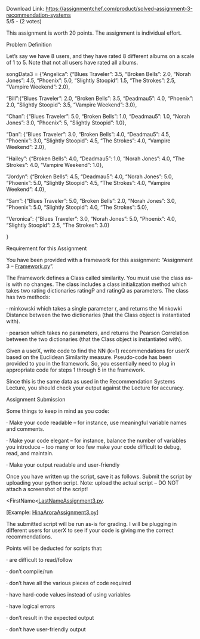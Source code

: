 Download Link: https://assignmentchef.com/product/solved-assignment-3-recommendation-systems
<br>
5/5 - (2 votes)

This assignment is worth 20 points. The assignment is individual effort.

Problem Definition

Let’s say we have 8 users, and they have rated 8 different albums on a scale of 1 to 5. Note that not all users have rated all albums.

songData3 = {“Angelica”: {“Blues Traveler”: 3.5, “Broken Bells”: 2.0, “Norah Jones”: 4.5, “Phoenix”: 5.0, “Slightly Stoopid”: 1.5, “The Strokes”: 2.5, “Vampire Weekend”: 2.0},

“Bill”:{“Blues Traveler”: 2.0, “Broken Bells”: 3.5, “Deadmau5”: 4.0, “Phoenix”: 2.0, “Slightly Stoopid”: 3.5, “Vampire Weekend”: 3.0},

“Chan”: {“Blues Traveler”: 5.0, “Broken Bells”: 1.0, “Deadmau5”: 1.0, “Norah Jones”: 3.0, “Phoenix”: 5, “Slightly Stoopid”: 1.0},

“Dan”: {“Blues Traveler”: 3.0, “Broken Bells”: 4.0, “Deadmau5”: 4.5, “Phoenix”: 3.0, “Slightly Stoopid”: 4.5, “The Strokes”: 4.0, “Vampire Weekend”: 2.0},

“Hailey”: {“Broken Bells”: 4.0, “Deadmau5”: 1.0, “Norah Jones”: 4.0, “The Strokes”: 4.0, “Vampire Weekend”: 1.0},

“Jordyn”:  {“Broken Bells”: 4.5, “Deadmau5”: 4.0, “Norah Jones”: 5.0, “Phoenix”: 5.0, “Slightly Stoopid”: 4.5, “The Strokes”: 4.0, “Vampire Weekend”: 4.0},

“Sam”: {“Blues Traveler”: 5.0, “Broken Bells”: 2.0, “Norah Jones”: 3.0, “Phoenix”: 5.0, “Slightly Stoopid”: 4.0, “The Strokes”: 5.0},

“Veronica”: {“Blues Traveler”: 3.0, “Norah Jones”: 5.0, “Phoenix”: 4.0, “Slightly Stoopid”: 2.5, “The Strokes”: 3.0}

}

Requirement for this Assignment

You have been provided with a framework for this assignment: “Assignment 3 – <a href="http://framework.py/" target="_blank" rel="nofollow noopener noreferrer">Framework.py</a>”.

The Framework defines a Class called similarity. You must use the class as-is with no changes. The class includes a class initialization method which takes two rating dictionaries ratingP and ratingQ as parameters. The class has two methods:

·         minkowski which takes a single parameter r, and returns the Minkowki Distance between the two dictionaries (that the Class object is instantiated with).

·         pearson which takes no parameters, and returns the Pearson Correlation between the two dictionaries (that the Class object is instantiated with).

Given a userX, write code to find the NN (k=1) recommendations for userX based on the Euclidean Similarity measure. Pseudo-code has been provided to you in the framework. So, you essentially need to plug in appropriate code for steps 1 through 5 in the framework.

Since this is the same data as used in the Recommendation Systems Lecture, you should check your output against the Lecture for accuracy.

Assignment Submission

Some things to keep in mind as you code:

·         Make your code readable – for instance, use meaningful variable names and comments.

·         Make your code elegant – for instance, balance the number of variables you introduce – too many or too few make your code difficult to debug, read, and maintain.

·         Make your output readable and user-friendly

Once you have written up the script, save it as follows. Submit the script by uploading your python script. Note: upload the actual script – DO NOT attach a screenshot of the script!

&lt;FirstName&lt;<a href="http://lastnameassignment3.py/" target="_blank" rel="nofollow noopener noreferrer">LastNameAssignment3.py</a>.

[Example: <a href="http://hinaaroraassignment3.py/" target="_blank" rel="nofollow noopener noreferrer">HinaAroraAssignment3.py</a>]

The submitted script will be run as-is for grading. I will be plugging in different users for userX to see if your code is giving me the correct recommendations.

Points will be deducted for scripts that:

·         are difficult to read/follow

·         don’t compile/run

·         don’t have all the various pieces of code required

·         have hard-code values instead of using variables

·         have logical errors

·         don’t result in the expected output

·         don’t have user-friendly output


